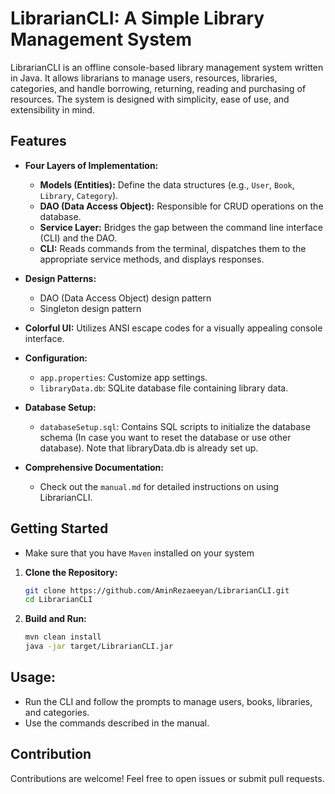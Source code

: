 # LibrarianCLI: A Simple Library Management System

LibrarianCLI is an offline console-based library management system written in Java. It allows librarians to manage users, resources, libraries, categories, and handle borrowing, returning, reading and purchasing of resources. The system is designed with simplicity, ease of use, and extensibility in mind.

## Features

- **Four Layers of Implementation:**
    - **Models (Entities):** Define the data structures (e.g., `User`, `Book`, `Library`, `Category`).
    - **DAO (Data Access Object):** Responsible for CRUD operations on the database.
    - **Service Layer:** Bridges the gap between the command line interface (CLI) and the DAO.
    - **CLI:** Reads commands from the terminal, dispatches them to the appropriate service methods, and displays responses.
  
- **Design Patterns:**
    - DAO (Data Access Object) design pattern
    - Singleton design pattern
- **Colorful UI:** Utilizes ANSI escape codes for a visually appealing console interface.

- **Configuration:**
    - `app.properties`: Customize app settings.
    - `libraryData.db`: SQLite database file containing library data.

- **Database Setup:**
    - `databaseSetup.sql`: Contains SQL scripts to initialize the database schema (In case you want to reset the database or use other database). Note that libraryData.db is already set up.

- **Comprehensive Documentation:**
    - Check out the `manual.md` for detailed instructions on using LibrarianCLI.

## Getting Started

- Make sure that you have `Maven` installed on your system

1. **Clone the Repository:**
   ```bash
   git clone https://github.com/AminRezaeeyan/LibrarianCLI.git
   cd LibrarianCLI
   ```
2. **Build and Run:**
   ```bash
   mvn clean install
   java -jar target/LibrarianCLI.jar
   ```
   
## Usage:

- Run the CLI and follow the prompts to manage users, books, libraries, and categories.
- Use the commands described in the manual.

## Contribution
Contributions are welcome! Feel free to open issues or submit pull requests.


